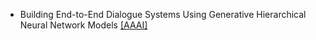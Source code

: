 * Building End-to-End Dialogue Systems Using Generative Hierarchical Neural Network Models [[AAAI]](https://www.aaai.org/ocs/index.php/AAAI/AAAI16/paper/view/11957/12160)
